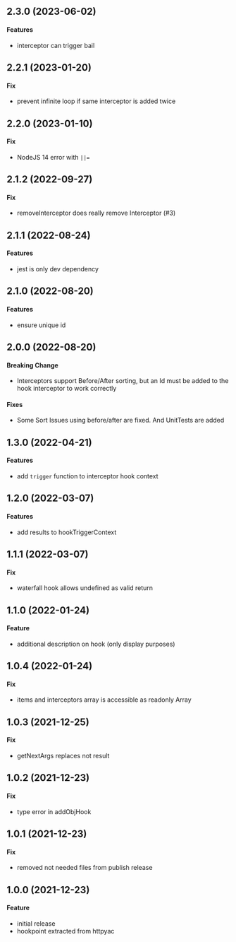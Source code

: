 ## 2.3.0 (2023-06-02)

#### Features

- interceptor can trigger bail

## 2.2.1 (2023-01-20)

#### Fix

- prevent infinite loop if same interceptor is added twice

## 2.2.0 (2023-01-10)

#### Fix

- NodeJS 14 error with `||=`

## 2.1.2 (2022-09-27)

#### Fix

- removeInterceptor does really remove Interceptor (#3)

## 2.1.1 (2022-08-24)

#### Features

- jest is only dev dependency

## 2.1.0 (2022-08-20)

#### Features

- ensure unique id

## 2.0.0 (2022-08-20)

#### Breaking Change

- Interceptors support Before/After sorting, but an Id must be added to the hook interceptor to work correctly

#### Fixes

- Some Sort Issues using before/after are fixed. And UnitTests are added

## 1.3.0 (2022-04-21)

#### Features

- add `trigger` function to interceptor hook context

## 1.2.0 (2022-03-07)

#### Features

- add results to hookTriggerContext

## 1.1.1 (2022-03-07)

#### Fix

- waterfall hook allows undefined as valid return


## 1.1.0 (2022-01-24)

#### Feature

- additional description on hook (only display purposes)

## 1.0.4 (2022-01-24)

#### Fix

- items and interceptors array is accessible as readonly Array

## 1.0.3 (2021-12-25)

#### Fix

- getNextArgs replaces not result

## 1.0.2 (2021-12-23)

#### Fix

- type error in addObjHook

## 1.0.1 (2021-12-23)

#### Fix

- removed not needed files from publish release

## 1.0.0 (2021-12-23)

#### Feature

- initial release
- hookpoint extracted from httpyac
